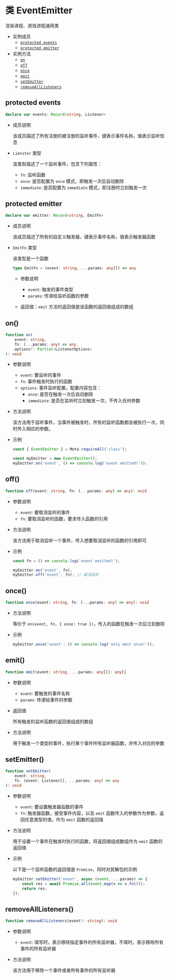 # 类 EventEmitter

渲染进程、游戏进程通用类

-   实例成员
    -   [`protected events`](#protected-events)
    -   [`protected emitter`](#protected-emitter)
-   实例方法
    -   [`on`](#on)
    -   [`off`](#off)
    -   [`once`](#once)
    -   [`emit`](#emit)
    -   [`setEmitter`](#setemitter)
    -   [`removeAllListeners`](#removealllisteners)

## protected events

```ts
declare var events: Record<string, Listener>
```

-   成员说明

    该成员描述了所有注册的被注册的监听事件，键表示事件名称，值表示监听信息

-   `Lienster` 类型

    该类型描述了一个监听事件，包含下列属性：

    -   `fn`: 监听函数
    -   `once`: 是否配置为 `once` 模式，即触发一次后自动删除
    -   `immediate`: 是否配置为 `immediate` 模式，即注册时立刻触发一次

## protected emitter

```ts
declare var emitter: Record<string, EmitFn>
```

-   成员说明

    该成员描述了所有的自定义触发器，键表示事件名称，值表示触发器函数

-   `EmitFn` 类型

    该类型是一个函数

    ```ts
    type EmitFn = (event: string, ...params: any[]) => any
    ```

    -   参数说明

        -   `event`: 触发的事件类型
        -   `params`: 传递给监听函数的参数

    -   返回值：`emit` 方法的返回值是该函数的返回值组成的数组

## on()

```ts
function on(
    event: string,
    fn: (...params: any) => any,
    options?: Partial<ListenerOptions>
): void
```

-   参数说明

    -   `event`: 要监听的事件
    -   `fn`: 事件触发时执行的函数
    -   `options`: 事件监听配置，配置内容包含：
        -   `once`: 是否在触发一次后自动删除
        -   `immediate`: 是否在监听时立刻触发一次，不传入任何参数

-   方法说明

    该方法用于监听事件，当事件被触发时，所有的监听函数都会被执行一次，同时传入相应的参数。

-   示例

    ```js
    const { EventEmitter } = Mota.requireAll('class');

    const myEmitter = new EventEmitter();
    myEmitter.on('event', () => console.log('event emitted!'));
    ```

## off()

```ts
function off(event: string, fn: (...params: any) => any): void
```

-   参数说明

    -   `event`: 要取消监听的事件
    -   `fn`: 要取消监听的函数，要求传入函数的引用

-   方法说明

    该方法用于取消监听一个事件，传入想要取消监听的函数的引用即可

-   示例

    ```js
    const fn = () => console.log('event emitted!');

    myEmitter.on('event', fn);
    myEmitter.off('event', fn); // 取消监听
    ```

## once()

```ts
function once(event: string, fn: (...params: any) => any): void
```

-   方法说明

    等价于 `on(event, fn, { once: true })`，传入的函数在触发一次后立刻删除

-   示例

    ```js
    myEmitter.once('event', () => console.log('only emit once!'));
    ```

## emit()

```ts
function emit(event: string, ...params: any[]): any[]
```

-   参数说明

    -   `event`: 要触发的事件名称
    -   `params`: 传递给事件的参数

-   返回值

    所有触发的监听函数的返回值组成的数组

-   方法说明

    用于触发一个类型的事件，执行某个事件所有监听器函数，并传入对应的参数

## setEmitter()

```ts
function setEmitter(
    event: string,
    fn: (event: Listener[], ...params: any) => any
): void
```

-   参数说明

    -   `event`: 要设置触发器函数的事件
    -   `fn`: 触发器函数，接受事件内容，以及 `emit` 函数传入的参数作为参数，返回任意类型的值，作为 `emit` 函数的返回值

-   方法说明

    用于设置一个事件在触发时执行的函数，将返回值组成数组作为 `emit` 函数的返回值

-   示例

    以下是一个监听函数的返回值是 `Promise`，同时对其解包的示例

    ```js
    myEmitter.setEmitter('event', async (event, ...params) => {
        const res = await Promise.all(event.map(v => v.fn()));
        return res;
    });
    ```

## removeAllListeners()

```ts
function removeAllListeners(event?: string): void
```

-   参数说明

    -   `event`: 填写时，表示移除指定事件的所有监听器，不填时，表示移除所有事件的所有监听器

-   方法说明

    该方法用于移除一个事件或者所有事件的所有监听器
